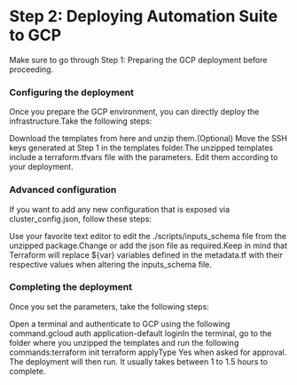 ﻿# Step 2: Deploying Automation Suite to GCP

Make sure to go through Step 1: Preparing the GCP deployment before proceeding.

### Configuring the deployment

Once you prepare the GCP environment, you can directly deploy the infrastructure.Take the following steps:

Download the templates from here and unzip them.(Optional) Move the SSH keys generated at Step 1 in the templates folder.The unzipped templates include a terraform.tfvars file with the parameters. Edit them according to your deployment.


### Advanced configuration

If you want to add any new configuration that is exposed via cluster_config.json, follow these steps:

Use your favorite text editor to edit the ./scripts/inputs_schema file from the unzipped package.Change or add the json file as required.Keep in mind that Terraform will replace ${var} variables defined in the metadata.tf with their respective values when altering the inputs_schema file.


### Completing the deployment

Once you set the parameters, take the following steps:

Open a terminal and authenticate to GCP using the following command.gcloud auth application-default loginIn the terminal, go to the folder where you unzipped the templates and run the following commands:terraform init
terraform applyType Yes when asked for approval. The deployment will then run. It usually takes between 1 to 1.5 hours to complete.


